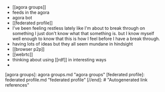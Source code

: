 - [[agora groups]]
- feeds in the agora
- agora bot
- [[federated profile]]
- I've been feeling restless lately like I'm about to break through on something I just don't know what that something is. but I know myself well enough to know that this is how I feel before I have a break through. 
- having lots of ideas but they all seem mundane in hindsight
- [[browser p2p]]
- [[webrtc]]
- thinking about using [[rdf]] in interesting ways
- 

[//begin]: # "Autogenerated link references for markdown compatibility"
[agora groups]: agora groups.md "agora groups"
[federated profile]: federated profile.md "federated profile"
[//end]: # "Autogenerated link references"